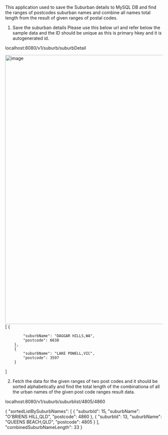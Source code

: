 This application used to save the Suburban details to MySQL DB and find the ranges of postcodes suburban names and combine all names total length from the result of given ranges of postal codes.


1. Save the suburban details
  Please use this below url and refer below the sample data and the ID should be unique as this is primary hkey and it is autogenerated id.
  
  
  localhost:8080/v1/suburb/suburbDetail
  
  <img width="859" alt="image" src="https://user-images.githubusercontent.com/14888039/154524429-ec0b7d01-6ac8-4cb7-ae1f-4315f3414764.png">
  [   
        {
            
            "suburbName": "DAGGAR HILLS,WA",
            "postcode": 6638
        },
        {
            "suburbName": "LAKE POWELL,VIC",
            "postcode": 3597
        }
       
 ]
 
 2. Fetch the data for the given ranges of two post codes and it should be sorted alphabetically and find the total length of the combinationa of all the urban names of the given post code ranges result data.


 
localhost:8080/v1/suburb/suburblist/4805/4860
 
 {
    "sortedListBySuburbNames": [
        {
            "suburbId": 15,
            "suburbName": "O'BRIENS HILL,QLD",
            "postcode": 4860
        },
        {
            "suburbId": 13,
            "suburbName": "QUEENS BEACH,QLD",
            "postcode": 4805
        }
    ],
    "combinedSuburbNameLength": 33
}
 
 
